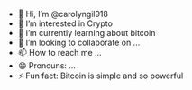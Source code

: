 - 👋 Hi, I’m @carolyngil918
- 👀 I’m interested in Crypto
- 🌱 I’m currently learning about bitcoin
- 💞️ I’m looking to collaborate on ...
- 📫 How to reach me ...
- 😄 Pronouns: ...
- ⚡ Fun fact: Bitcoin is simple and so powerful

<!---
carolyngil918/carolyngil918 is a ✨ special ✨ repository because its `README.md` (this file) appears on your GitHub profile.
You can click the Preview link to take a look at your changes.
--->
